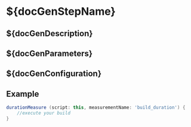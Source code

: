 # ${docGenStepName}

## ${docGenDescription}

## ${docGenParameters}

## ${docGenConfiguration}

## Example

```groovy
durationMeasure (script: this, measurementName: 'build_duration') {
    //execute your build
}
```
